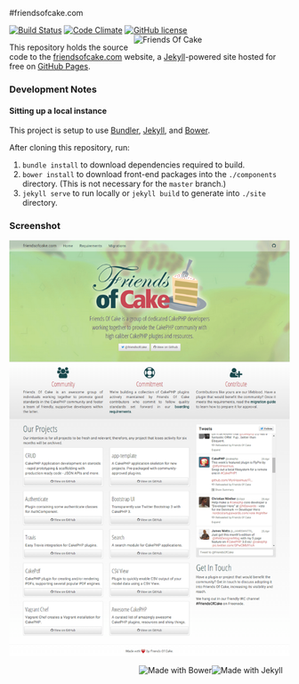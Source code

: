 #friendsofcake.com

[![Build Status](https://travis-ci.org/chrisvogt/FriendsOfCake.github.io.svg?branch=gh-pages)](https://travis-ci.org/chrisvogt/FriendsOfCake.github.io) [![Code Climate](https://codeclimate.com/github/chrisvogt/FriendsOfCake.github.io/badges/gpa.svg)](https://codeclimate.com/github/chrisvogt/FriendsOfCake.github.io) [![GitHub license](https://img.shields.io/github/license/chrisvogt/FriendsOfCake.github.io.svg?style=flat-square)]() <img src="https://cdn.rawgit.com/chrisvogt/FriendsOfCake.github.io/develop/img/FOC.png" alt="Friends Of Cake" width="280" align="right" />

This repository holds the source code to the [friendsofcake.com](http://friendsofcake.com) website, a [Jekyll](http://jekyllrb.com/)-powered site hosted for free on [GitHub Pages](https://pages.github.com/).

### Development Notes

#### Sitting up a local instance

This project is setup to use [Bundler](http://bundler.io/), [Jekyll](http://jekyllrb.com/), and [Bower](http://bower.io/).

After cloning this repository, run:

1. `bundle install` to download dependencies required to build.
2. `bower install` to download front-end packages into the `./components` directory. (This is not necessary for the `master` branch.)
3. `jekyll serve` to run locally or `jekyll build` to generate into `./site` directory.

### Screenshot

![friendsofcake.com screenshot](screenshot.png)

<img src="https://cdn.rawgit.com/jekyll/brand/master/jekyll-logo-light-transparent.png" alt="Made with Jekyll" width="140" align="right" /> <img src="http://bower.io/img/bower-logo.svg" alt="Made with Bower" height="70" align="right" />
